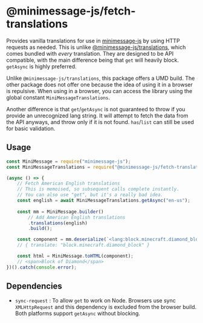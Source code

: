 # @minimessage-js/fetch-translations

Provides vanilla translations for use in [minimessage-js](https://www.npmjs.com/package/minimessage-js)
by using HTTP requests as needed. This is unlike [@minimessage-js/translations](https://www.npmjs.com/package/@minimessage-js/translations),
which comes bundled with *every* translation. They are designed to be
API compatible, with the main difference being that ``get`` will heavily block.
``getAsync`` is highly preferred.

Unlike ``@minimessage-js/translations``, this package offers a UMD build. The other
package does not offer one because the idea of using it in a browser is repulsive.
When using in a browser, you can access the library using the global constant
``MiniMessageTranslations``.

Another difference is that ``get``/``getAsync`` is not guaranteed to throw if you provide
an unrecognized lang string. It will attempt to fetch the data from the API anyways, and throw
only if it is not found. ``has``/``list`` can still be used for basic validation.

## Usage
```js
const MiniMessage = require("minimessage-js");
const MiniMessageTranslations = require("@minimessage-js/fetch-translations");

(async () => {
    // Fetch American English translations
    // This is memoised, so subsequent calls complete instantly.
    // You can also use "get", but it's a really bad idea.
    const english = await MiniMessageTranslations.getAsync("en-us");
    
    const mm = MiniMessage.builder()
        // Add American English translations
        .translations(english)
        .build();

    const component = mm.deserialize(`<lang:block.minecraft.diamond_block>`);
    // { translate: "block.minecraft.diamond_block" }

    const html = MiniMessage.toHTML(component);
    // <span>Block of Diamond</span>
})().catch(console.error);
```

## Dependencies
- ``sync-request`` : To allow ``get`` to work on Node. Browsers use sync
  ``XMLHttpRequest`` and this dependency is excluded from the browser build. Both
  platforms support ``getAsync`` without blocking.
